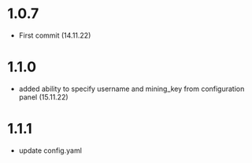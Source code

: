 # 1.0.7 
- First commit (14.11.22)
# 1.1.0 
- added ability to specify username and mining_key from configuration panel (15.11.22)
# 1.1.1
- update config.yaml
